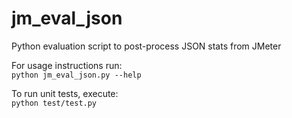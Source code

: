 # jm_eval_json
Python evaluation script to post-process JSON stats from JMeter

For usage instructions run:  
`python jm_eval_json.py --help`

To run unit tests, execute:  
`python test/test.py`
